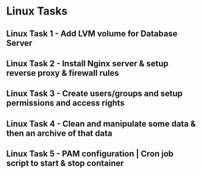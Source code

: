 # Linux Tasks
## Linux Task 1 - Add LVM volume for Database Server
## Linux Task 2 - Install Nginx server & setup reverse proxy & firewall rules
## Linux Task 3 - Create users/groups and setup permissions and access rights
## Linux Task 4 - Clean and manipulate some data & then an archive of that data
## Linux Task 5 - PAM configuration | Cron job script to start & stop container
